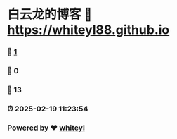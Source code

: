 # 白云龙的博客 :link: https://whiteyl88.github.io 
### :page_facing_up: [1](https://whiteyl88.github.io/tag.html) 
### :speech_balloon: 0 
### :hibiscus: 13 
### :alarm_clock: 2025-02-19 11:23:54 
### Powered by :heart: [whiteyl](https://whiteyl88.github.io)
